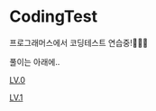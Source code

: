 # CodingTest
프로그래머스에서 코딩테스트 연습중!👩🏻‍💻 <p>
풀이는 아래에.. <p>
[LV.0](https://soozya.tistory.com/category/%F0%9F%92%BB%ED%94%84%EB%A1%9C%EA%B7%B8%EB%9E%98%EB%A8%B8%EC%8A%A4_%EC%97%B0%EC%8A%B5/LV.0) <p>
[LV.1](https://soozya.tistory.com/category/%F0%9F%92%BB%ED%94%84%EB%A1%9C%EA%B7%B8%EB%9E%98%EB%A8%B8%EC%8A%A4_%EC%97%B0%EC%8A%B5/LV.1)
